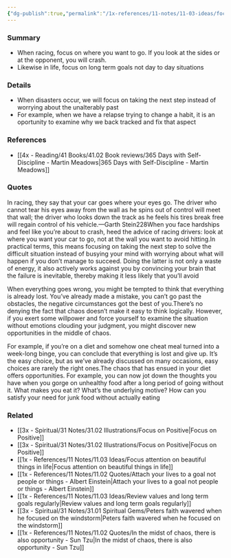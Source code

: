 ```yaml
---
{"dg-publish":true,"permalink":"/1x-references/11-notes/11-03-ideas/focus-on-where-you-are-going-not-what-you-should-avoid/","title":"Focus on where you are going not what you should avoid","created":"2024-02-19T20:28:07.118+03:00","updated":"2024-02-19T20:37:32.147+03:00"}
---
```



### Summary
- When racing, focus on where you want to go. If you look at the sides or at the opponent, you will crash.
- Likewise in life, focus on long term goals not day to day situations

### Details
- When disasters occur, we will focus on taking the next step instead of worrying about the unalterably past
- For example, when we have a relapse trying to change a habit, it is an oportunity to examine why we back tracked and fix that aspect

### References
- [[4x - Reading/41 Books/41.02 Book reviews/365 Days with Self-Discipline - Martin Meadows\|365 Days with Self-Discipline - Martin Meadows]]

### Quotes
In racing, they say that your car goes where your eyes go. The driver who cannot tear his eyes away from the wall as he spins out of control will meet that wall; the driver who looks down the track as he feels his tires break free will regain control of his vehicle.—Garth Stein228When you face hardships and feel like you’re about to crash, heed the advice of racing drivers: look at where you want your car to go, not at the wall you want to avoid hitting.In practical terms, this means focusing on taking the next step to solve the difficult situation instead of busying your mind with worrying about what will happen if you don’t manage to succeed. Doing the latter is not only a waste of energy, it also actively works against you by convincing your brain that the failure is inevitable, thereby making it less likely that you’ll avoid

When everything goes wrong, you might be tempted to think that everything is already lost. You’ve already made a mistake, you can’t go past the obstacles, the negative circumstances got the best of you.There’s no denying the fact that chaos doesn’t make it easy to think logically. However, if you exert some willpower and force yourself to examine the situation without emotions clouding your judgment, you might discover new opportunities in the middle of chaos.

For example, if you’re on a diet and somehow one cheat meal turned into a week-long binge, you can conclude that everything is lost and give up. It’s the easy choice, but as we’ve already discussed on many occasions, easy choices are rarely the right ones.The chaos that has ensued in your diet offers opportunities. For example, you can now jot down the thoughts you have when you gorge on unhealthy food after a long period of going without it. What makes you eat it? What’s the underlying motive? How can you satisfy your need for junk food without actually eating

### Related
- [[3x - Spiritual/31 Notes/31.02 Illustrations/Focus on Positive\|Focus on Positive]]
- [[3x - Spiritual/31 Notes/31.02 Illustrations/Focus on Positive\|Focus on Positive]]
- [[1x - References/11 Notes/11.03 Ideas/Focus attention on beautiful things in life\|Focus attention on beautiful things in life]]
- [[1x - References/11 Notes/11.02 Quotes/Attach your lives to a goal not people or things - Albert Einstein\|Attach your lives to a goal not people or things - Albert Einstein]]
- [[1x - References/11 Notes/11.03 Ideas/Review values and long term goals regularly\|Review values and long term goals regularly]]
- [[3x - Spiritual/31 Notes/31.01 Spiritual Gems/Peters faith wavered when he focused on the windstorm\|Peters faith wavered when he focused on the windstorm]]
- [[1x - References/11 Notes/11.02 Quotes/In the midst of chaos, there is also opportunity - Sun Tzu\|In the midst of chaos, there is also opportunity - Sun Tzu]]